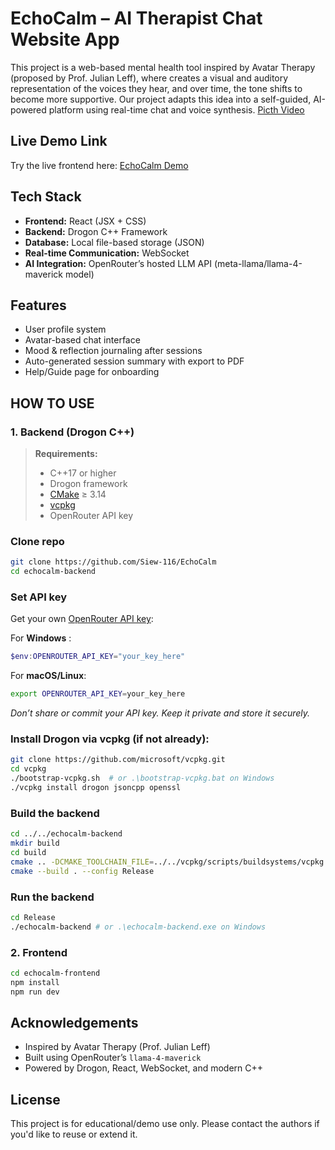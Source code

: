 # EchoCalm – AI Therapist Chat Website App
This project is a web-based mental health tool inspired by Avatar Therapy (proposed by Prof. Julian Leff), where creates a visual and auditory representation of the voices they hear, and over time, the tone shifts to become more supportive. Our project adapts this idea into a self-guided, AI-powered platform using real-time chat and voice synthesis.
[Picth Video](https://youtu.be/sG3NBFFVAS8?si=2U2sUPVz3JVfQkUB)

## Live Demo Link
Try the live frontend here: [EchoCalm Demo](https://echocalm.netlify.app/)

## Tech Stack
- **Frontend:** React (JSX + CSS)
- **Backend:** Drogon C++ Framework
- **Database:** Local file-based storage (JSON)
- **Real-time Communication:** WebSocket
- **AI Integration:** OpenRouter’s hosted LLM API (meta-llama/llama-4-maverick model)

## Features
- User profile system
- Avatar-based chat interface
- Mood & reflection journaling after sessions
- Auto-generated session summary with export to PDF
- Help/Guide page for onboarding

## HOW TO USE
### 1. Backend (Drogon C++)
> **Requirements:**  
> - C++17 or higher  
> - Drogon framework  
> - [CMake](https://cmake.org/) ≥ 3.14
> - [vcpkg](https://github.com/microsoft/vcpkg)
> - OpenRouter API key  

### Clone repo
```bash
git clone https://github.com/Siew-116/EchoCalm
cd echocalm-backend
```

### Set API key
Get your own [OpenRouter API key](https://openrouter.ai/):

For **Windows** :
```powershell
$env:OPENROUTER_API_KEY="your_key_here"
```
For **macOS/Linux**:
```bash
export OPENROUTER_API_KEY=your_key_here
```
*Don’t share or commit your API key. Keep it private and store it securely.*

### Install Drogon via vcpkg (if not already):
```bash
git clone https://github.com/microsoft/vcpkg.git
cd vcpkg
./bootstrap-vcpkg.sh  # or .\bootstrap-vcpkg.bat on Windows
./vcpkg install drogon jsoncpp openssl
```

### Build the backend
```bash
cd ../../echocalm-backend
mkdir build
cd build
cmake .. -DCMAKE_TOOLCHAIN_FILE=../../vcpkg/scripts/buildsystems/vcpkg.cmake
cmake --build . --config Release
```

### Run the backend
```bash
cd Release
./echocalm-backend # or .\echocalm-backend.exe on Windows
```

### 2. Frontend
```bash
cd echocalm-frontend
npm install
npm run dev
```

##  Acknowledgements
- Inspired by Avatar Therapy (Prof. Julian Leff)
- Built using OpenRouter’s `llama-4-maverick`
- Powered by Drogon, React, WebSocket, and modern C++

## License
This project is for educational/demo use only. Please contact the authors if you'd like to reuse or extend it. 
